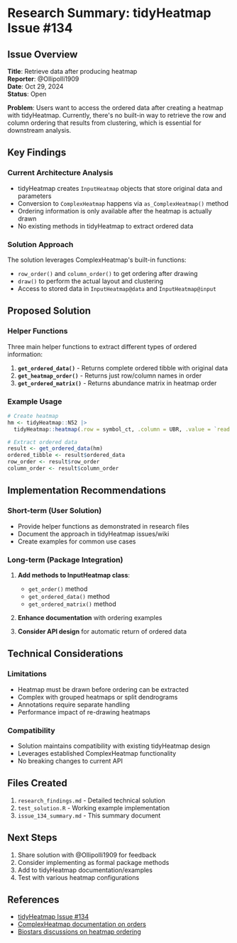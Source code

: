 # Research Summary: tidyHeatmap Issue #134

## Issue Overview
**Title**: Retrieve data after producing heatmap  
**Reporter**: @Ollipolli1909  
**Date**: Oct 29, 2024  
**Status**: Open  

**Problem**: Users want to access the ordered data after creating a heatmap with tidyHeatmap. Currently, there's no built-in way to retrieve the row and column ordering that results from clustering, which is essential for downstream analysis.

## Key Findings

### Current Architecture Analysis
- tidyHeatmap creates `InputHeatmap` objects that store original data and parameters
- Conversion to `ComplexHeatmap` happens via `as_ComplexHeatmap()` method
- Ordering information is only available after the heatmap is actually drawn
- No existing methods in tidyHeatmap to extract ordered data

### Solution Approach
The solution leverages ComplexHeatmap's built-in functions:
- `row_order()` and `column_order()` to get ordering after drawing
- `draw()` to perform the actual layout and clustering
- Access to stored data in `InputHeatmap@data` and `InputHeatmap@input`

## Proposed Solution

### Helper Functions
Three main helper functions to extract different types of ordered information:

1. **`get_ordered_data()`** - Returns complete ordered tibble with original data
2. **`get_heatmap_order()`** - Returns just row/column names in order
3. **`get_ordered_matrix()`** - Returns abundance matrix in heatmap order

### Example Usage
```r
# Create heatmap
hm <- tidyHeatmap::N52 |>
  tidyHeatmap::heatmap(.row = symbol_ct, .column = UBR, .value = `read count normalised log`)

# Extract ordered data
result <- get_ordered_data(hm)
ordered_tibble <- result$ordered_data
row_order <- result$row_order
column_order <- result$column_order
```

## Implementation Recommendations

### Short-term (User Solution)
- Provide helper functions as demonstrated in research files
- Document the approach in tidyHeatmap issues/wiki
- Create examples for common use cases

### Long-term (Package Integration)
1. **Add methods to InputHeatmap class**:
   - `get_order()` method
   - `get_ordered_data()` method  
   - `get_ordered_matrix()` method

2. **Enhance documentation** with ordering examples

3. **Consider API design** for automatic return of ordered data

## Technical Considerations

### Limitations
- Heatmap must be drawn before ordering can be extracted
- Complex with grouped heatmaps or split dendrograms
- Annotations require separate handling
- Performance impact of re-drawing heatmaps

### Compatibility
- Solution maintains compatibility with existing tidyHeatmap design
- Leverages established ComplexHeatmap functionality
- No breaking changes to current API

## Files Created
1. `research_findings.md` - Detailed technical solution
2. `test_solution.R` - Working example implementation
3. `issue_134_summary.md` - This summary document

## Next Steps
1. Share solution with @Ollipolli1909 for feedback
2. Consider implementing as formal package methods
3. Add to tidyHeatmap documentation/examples
4. Test with various heatmap configurations

## References
- [tidyHeatmap Issue #134](https://github.com/stemangiola/tidyHeatmap/issues/134)
- [ComplexHeatmap documentation on orders](https://jokergoo.github.io/ComplexHeatmap-reference/book/a-single-heatmap.html#get-orders-and-dendrograms-from-heatmap)
- [Biostars discussions on heatmap ordering](https://www.biostars.org/p/465304/)